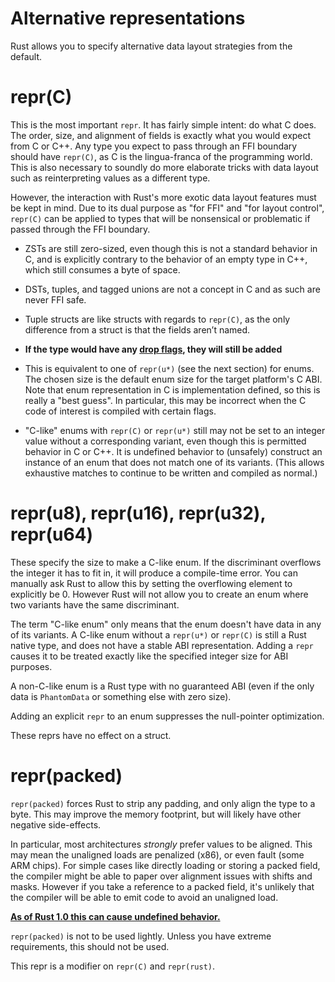 # Alternative representations

Rust allows you to specify alternative data layout strategies from the default.




# repr(C)

This is the most important `repr`. It has fairly simple intent: do what C does.
The order, size, and alignment of fields is exactly what you would expect from C
or C++. Any type you expect to pass through an FFI boundary should have
`repr(C)`, as C is the lingua-franca of the programming world. This is also
necessary to soundly do more elaborate tricks with data layout such as
reinterpreting values as a different type.

However, the interaction with Rust's more exotic data layout features must be
kept in mind. Due to its dual purpose as "for FFI" and "for layout control",
`repr(C)` can be applied to types that will be nonsensical or problematic if
passed through the FFI boundary.

* ZSTs are still zero-sized, even though this is not a standard behavior in
C, and is explicitly contrary to the behavior of an empty type in C++, which
still consumes a byte of space.

* DSTs, tuples, and tagged unions are not a concept in C and as such are never
FFI safe.

* Tuple structs are like structs with regards to `repr(C)`, as the only
  difference from a struct is that the fields aren’t named.

* **If the type would have any [drop flags], they will still be added**

* This is equivalent to one of `repr(u*)` (see the next section) for enums. The
chosen size is the default enum size for the target platform's C ABI. Note that
enum representation in C is implementation defined, so this is really a "best
guess". In particular, this may be incorrect when the C code of interest is
compiled with certain flags.

* "C-like" enums with `repr(C)` or `repr(u*)` still may not be set to an
integer value without a corresponding variant, even though this is
permitted behavior in C or C++. It is undefined behavior to (unsafely)
construct an instance of an enum that does not match one of its
variants. (This allows exhaustive matches to continue to be written and
compiled as normal.)



# repr(u8), repr(u16), repr(u32), repr(u64)

These specify the size to make a C-like enum. If the discriminant overflows the
integer it has to fit in, it will produce a compile-time error. You can manually
ask Rust to allow this by setting the overflowing element to explicitly be 0.
However Rust will not allow you to create an enum where two variants have the
same discriminant.

The term "C-like enum" only means that the enum doesn't have data in any
of its variants. A C-like enum without a `repr(u*)` or `repr(C)` is
still a Rust native type, and does not have a stable ABI representation.
Adding a `repr` causes it to be treated exactly like the specified
integer size for ABI purposes.

A non-C-like enum is a Rust type with no guaranteed ABI (even if the
only data is `PhantomData` or something else with zero size).

Adding an explicit `repr` to an enum suppresses the null-pointer
optimization.

These reprs have no effect on a struct.




# repr(packed)

`repr(packed)` forces Rust to strip any padding, and only align the type to a
byte. This may improve the memory footprint, but will likely have other negative
side-effects.

In particular, most architectures *strongly* prefer values to be aligned. This
may mean the unaligned loads are penalized (x86), or even fault (some ARM
chips). For simple cases like directly loading or storing a packed field, the
compiler might be able to paper over alignment issues with shifts and masks.
However if you take a reference to a packed field, it's unlikely that the
compiler will be able to emit code to avoid an unaligned load.

**[As of Rust 1.0 this can cause undefined behavior.][ub loads]**

`repr(packed)` is not to be used lightly. Unless you have extreme requirements,
this should not be used.

This repr is a modifier on `repr(C)` and `repr(rust)`.

[drop flags]: drop-flags.html
[ub loads]: https://github.com/rust-lang/rust/issues/27060
